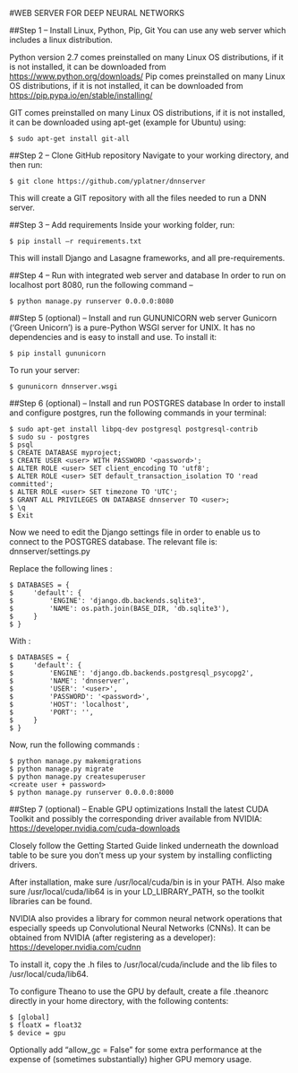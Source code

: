 #WEB SERVER FOR DEEP NEURAL NETWORKS

##Step 1 – Install Linux, Python, Pip, Git
You can use any web server which includes a linux distribution. 

Python version 2.7 comes preinstalled on many Linux OS distributions, if it is not installed, it can be downloaded from https://www.python.org/downloads/
Pip comes preinstalled on many Linux OS distributions, if it is not installed, it can be downloaded from https://pip.pypa.io/en/stable/installing/

GIT comes preinstalled on many Linux OS distributions, if it is not installed, it can be downloaded using apt-get (example for Ubuntu) using:

    $ sudo apt-get install git-all 

##Step 2 – Clone GitHub repository
Navigate to your working directory, and then run:

    $ git clone https://github.com/yplatner/dnnserver
    
This will create a GIT repository with all the files needed to run a DNN server.

##Step 3 – Add requirements
Inside your working folder, run:

    $ pip install –r requirements.txt
    
This will install Django and Lasagne frameworks, and all pre-requirements.

##Step 4 – Run with integrated web server and database
In order to run on localhost port 8080, run the following command –

    $ python manage.py runserver 0.0.0.0:8080

##Step 5 (optional) – Install and run GUNUNICORN web server
Gunicorn (‘Green Unicorn’) is a pure-Python WSGI server for UNIX. It has no dependencies and is easy to install and use. To install it:

    $ pip install gununicorn
    
To run your server:

    $ gununicorn dnnserver.wsgi

##Step 6 (optional) – Install and run POSTGRES database
In order to install and configure postgres, run the following commands in your terminal:

    $ sudo apt-get install libpq-dev postgresql postgresql-contrib
    $ sudo su - postgres
    $ psql
    $ CREATE DATABASE myproject;
    $ CREATE USER <user> WITH PASSWORD '<password>';
    $ ALTER ROLE <user> SET client_encoding TO 'utf8';
    $ ALTER ROLE <user> SET default_transaction_isolation TO 'read committed';
    $ ALTER ROLE <user> SET timezone TO 'UTC';
    $ GRANT ALL PRIVILEGES ON DATABASE dnnserver TO <user>;
    $ \q
    $ Exit

Now we need to edit the Django settings file in order to enable us to connect to the POSTGRES database. The relevant file is: dnnserver/settings.py

Replace the following lines :

    $ DATABASES = {
    $     'default': {
    $         'ENGINE': 'django.db.backends.sqlite3',
    $         'NAME': os.path.join(BASE_DIR, 'db.sqlite3'),
    $     }
    $ }
    
With :

    $ DATABASES = {
    $     'default': {
    $         'ENGINE': 'django.db.backends.postgresql_psycopg2',
    $         'NAME': 'dnnserver',
    $         'USER': '<user>',
    $         'PASSWORD': '<password>',
    $         'HOST': 'localhost',
    $         'PORT': '',
    $     }
    $ }

Now, run the following commands :

    $ python manage.py makemigrations
    $ python manage.py migrate
    $ python manage.py createsuperuser
    <create user + password>
    $ python manage.py runserver 0.0.0.0:8000

##Step 7 (optional) – Enable GPU optimizations
Install the latest CUDA Toolkit and possibly the corresponding driver available from NVIDIA: https://developer.nvidia.com/cuda-downloads

Closely follow the Getting Started Guide linked underneath the download table to be sure you don’t mess up your system by installing conflicting drivers.

After installation, make sure /usr/local/cuda/bin is in your PATH. Also make sure /usr/local/cuda/lib64 is in your LD_LIBRARY_PATH, so the toolkit libraries can be found.

NVIDIA also provides a library for common neural network operations that especially speeds up Convolutional Neural Networks (CNNs). It can be obtained from NVIDIA (after registering as a developer): https://developer.nvidia.com/cudnn

To install it, copy the .h files to /usr/local/cuda/include and the lib files to /usr/local/cuda/lib64.

To configure Theano to use the GPU by default, create a file .theanorc directly in your home directory, with the following contents:

    $ [global]
    $ floatX = float32
    $ device = gpu

Optionally add “allow_gc = False” for some extra performance at the expense of (sometimes substantially) higher GPU memory usage.
